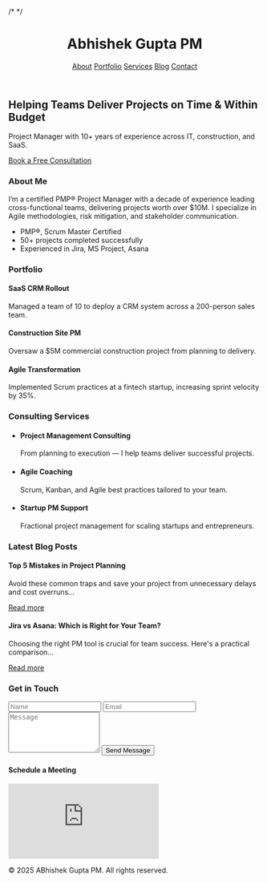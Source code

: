 /*<!DOCTYPE html> */
<html lang="en">
<head>
  <meta charset="UTF-8" />
  <meta name="viewport" content="width=device-width, initial-scale=1.0" />
  <title>Project Manager Portfolio</title>
  <link href="https://cdn.jsdelivr.net/npm/tailwindcss@2.2.19/dist/tailwind.min.css" rel="stylesheet">
  <script src="https://cdn.jsdelivr.net/npm/alpinejs" defer></script>
</head>
<body class="bg-gray-50 text-gray-900">

  <!-- Navbar -->
  <header class="bg-white shadow-md sticky top-0 z-50">
    <div class="max-w-7xl mx-auto px-4 py-4 flex justify-between items-center">
      <h1 class="text-xl font-bold">Abhishek Gupta PM</h1>
      <nav class="space-x-4">
        <a href="#about" class="hover:text-blue-600">About</a>
        <a href="#portfolio" class="hover:text-blue-600">Portfolio</a>
        <a href="#services" class="hover:text-blue-600">Services</a>
        <a href="#blog" class="hover:text-blue-600">Blog</a>
        <a href="#contact" class="hover:text-blue-600">Contact</a>
      </nav>
    </div>
  </header>

  <!-- Hero Section -->
  <section class="bg-blue-50 py-20">
    <div class="max-w-4xl mx-auto text-center px-4">
      <h2 class="text-4xl font-bold mb-4">Helping Teams Deliver Projects on Time & Within Budget</h2>
      <p class="text-lg text-gray-700 mb-6">Project Manager with 10+ years of experience across IT, construction, and SaaS.</p>
      <a href="#contact" class="bg-blue-600 text-white px-6 py-3 rounded-lg hover:bg-blue-700 transition">Book a Free Consultation</a>
    </div>
  </section>

  <!-- About Section -->
  <section id="about" class="py-16 bg-white">
    <div class="max-w-4xl mx-auto px-4">
      <h3 class="text-3xl font-semibold mb-6">About Me</h3>
      <p class="mb-4">I’m a certified PMP® Project Manager with a decade of experience leading cross-functional teams, delivering projects worth over $10M. I specialize in Agile methodologies, risk mitigation, and stakeholder communication.</p>
      <ul class="list-disc pl-5 text-gray-700">
        <li>PMP®, Scrum Master Certified</li>
        <li>50+ projects completed successfully</li>
        <li>Experienced in Jira, MS Project, Asana</li>
      </ul>
    </div>
  </section>

  <!-- Portfolio Section -->
  <section id="portfolio" class="py-16 bg-gray-100">
    <div class="max-w-6xl mx-auto px-4">
      <h3 class="text-3xl font-semibold mb-10 text-center">Portfolio</h3>
      <div class="grid md:grid-cols-3 gap-6">
        <div class="bg-white p-5 rounded-lg shadow-md">
          <h4 class="text-xl font-semibold mb-2">SaaS CRM Rollout</h4>
          <p class="text-gray-700 text-sm">Managed a team of 10 to deploy a CRM system across a 200-person sales team.</p>
        </div>
        <div class="bg-white p-5 rounded-lg shadow-md">
          <h4 class="text-xl font-semibold mb-2">Construction Site PM</h4>
          <p class="text-gray-700 text-sm">Oversaw a $5M commercial construction project from planning to delivery.</p>
        </div>
        <div class="bg-white p-5 rounded-lg shadow-md">
          <h4 class="text-xl font-semibold mb-2">Agile Transformation</h4>
          <p class="text-gray-700 text-sm">Implemented Scrum practices at a fintech startup, increasing sprint velocity by 35%.</p>
        </div>
      </div>
    </div>
  </section>

  <!-- Services Section -->
  <section id="services" class="py-16 bg-white">
    <div class="max-w-4xl mx-auto px-4">
      <h3 class="text-3xl font-semibold mb-6 text-center">Consulting Services</h3>
      <ul class="space-y-6">
        <li>
          <h4 class="text-xl font-bold">Project Management Consulting</h4>
          <p>From planning to execution — I help teams deliver successful projects.</p>
        </li>
        <li>
          <h4 class="text-xl font-bold">Agile Coaching</h4>
          <p>Scrum, Kanban, and Agile best practices tailored to your team.</p>
        </li>
        <li>
          <h4 class="text-xl font-bold">Startup PM Support</h4>
          <p>Fractional project management for scaling startups and entrepreneurs.</p>
        </li>
      </ul>
    </div>
  </section>

  <!-- Blog Section -->
  <section id="blog" class="py-16 bg-gray-100">
    <div class="max-w-5xl mx-auto px-4">
      <h3 class="text-3xl font-semibold mb-10 text-center">Latest Blog Posts</h3>
      <div class="space-y-6">
        <article class="bg-white p-6 rounded-lg shadow-md">
          <h4 class="text-xl font-bold mb-2">Top 5 Mistakes in Project Planning</h4>
          <p class="text-gray-700">Avoid these common traps and save your project from unnecessary delays and cost overruns...</p>
          <a href="#" class="text-blue-600 hover:underline mt-2 inline-block">Read more</a>
        </article>
        <article class="bg-white p-6 rounded-lg shadow-md">
          <h4 class="text-xl font-bold mb-2">Jira vs Asana: Which is Right for Your Team?</h4>
          <p class="text-gray-700">Choosing the right PM tool is crucial for team success. Here's a practical comparison...</p>
          <a href="#" class="text-blue-600 hover:underline mt-2 inline-block">Read more</a>
        </article>
      </div>
    </div>
  </section>

  <!-- Contact Section with Calendar -->
  <section id="contact" class="py-16 bg-blue-50">
    <div class="max-w-3xl mx-auto px-4">
      <h3 class="text-3xl font-semibold mb-6 text-center">Get in Touch</h3>
      <form class="space-y-4">
        <input type="text" placeholder="Name" class="w-full p-3 border rounded-lg" required />
        <input type="email" placeholder="Email" class="w-full p-3 border rounded-lg" required />
        <textarea placeholder="Message" rows="5" class="w-full p-3 border rounded-lg" required></textarea>
        <button type="submit" class="bg-blue-600 text-white px-6 py-3 rounded-lg hover:bg-blue-700">Send Message</button>
      </form>
      <div class="mt-10 text-center">
        <h4 class="text-xl font-bold mb-2">Schedule a Meeting</h4>
        <iframe src="https://calendly.com/your-username/consultation" class="w-full h-96 border rounded-lg" frameborder="0"></iframe>
      </div>
    </div>
  </section>

  <!-- Footer -->
  <footer class="bg-white py-6 text-center text-sm text-gray-500">
    <p>&copy; 2025 ABhishek Gupta PM. All rights reserved.</p>
  </footer>

</body>
</html>
